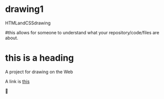 # drawing1
HTMLandCSSdrawing

#this allows for someone to understand what your repository/code/files are about.

# this is a heading

A project for drawing on the Web

A link is [this](url)

:art: 
